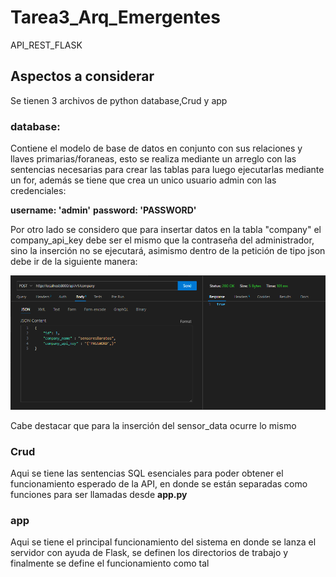 # Tarea3_Arq_Emergentes
API_REST_FLASK

## Aspectos a considerar

Se tienen 3 archivos de python database,Crud y app

### database: 

Contiene el modelo de base de datos en conjunto con sus relaciones y llaves primarias/foraneas, esto se realiza mediante un arreglo con las sentencias necesarias para crear las tablas para luego ejecutarlas mediante un for, además se tiene que crea un unico usuario admin con las credenciales:

**username: 'admin'**
**password: 'PASSWORD'**

Por otro lado se considero que para insertar datos en la tabla "company" el company_api_key debe ser el mismo que la contraseña del administrador, sino la inserción no se ejecutará, asimismo dentro de la petición de tipo json debe ir de la siguiente manera:

![Texto alternativo](./img/company_insert.png)

Cabe destacar que para la inserción del sensor_data ocurre lo mismo

### Crud

Aqui se tiene las sentencias SQL esenciales para poder obtener el funcionamiento esperado de la API, en donde se están separadas como funciones para ser llamadas desde **app.py**

### app

Aqui se tiene el principal funcionamiento del sistema en donde se lanza el servidor con ayuda de Flask, se definen los directorios de trabajo y finalmente se define el funcionamiento como tal


